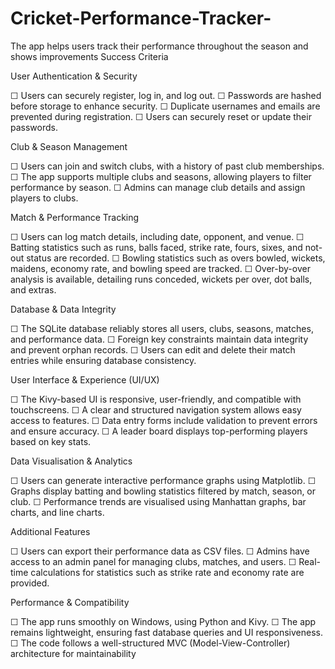 # Cricket-Performance-Tracker-
The app helps users track their performance throughout the season and shows improvements 
Success Criteria 

User Authentication & Security 
 
☐ Users can securely register, log in, and log out. 
☐ Passwords are hashed before storage to enhance security. 
☐ Duplicate usernames and emails are prevented during registration. 
☐ Users can securely reset or update their passwords. 

 Club & Season Management 
 
☐ Users can join and switch clubs, with a history of past club memberships. 
☐ The app supports multiple clubs and seasons, allowing players to filter performance by season. 
☐ Admins can manage club details and assign players to clubs. 

 Match & Performance Tracking 
 
☐ Users can log match details, including date, opponent, and venue. 
☐ Batting statistics such as runs, balls faced, strike rate, fours, sixes, and not-out status are recorded. 
☐ Bowling statistics such as overs bowled, wickets, maidens, economy rate, and bowling speed are tracked. 
☐ Over-by-over analysis is available, detailing runs conceded, wickets per over, dot balls, and extras. 

 Database & Data Integrity 
 
☐ The SQLite database reliably stores all users, clubs, seasons, matches, and performance data. 
☐ Foreign key constraints maintain data integrity and prevent orphan records. 
☐ Users can edit and delete their match entries while ensuring database consistency. 

 User Interface & Experience (UI/UX) 
 
☐ The Kivy-based UI is responsive, user-friendly, and compatible with touchscreens. 
☐ A clear and structured navigation system allows easy access to features. 
☐ Data entry forms include validation to prevent errors and ensure accuracy. 
☐ A leader board displays top-performing players based on key stats. 

 Data Visualisation & Analytics 
 
☐ Users can generate interactive performance graphs using Matplotlib. 
☐ Graphs display batting and bowling statistics filtered by match, season, or club. 
☐ Performance trends are visualised using Manhattan graphs, bar charts, and line charts. 

 Additional Features 
 
☐ Users can export their performance data as CSV files. 
☐ Admins have access to an admin panel for managing clubs, matches, and users. 
☐ Real-time calculations for statistics such as strike rate and economy rate are provided. 

Performance & Compatibility 
 
☐ The app runs smoothly on Windows, using Python and Kivy. 
☐ The app remains lightweight, ensuring fast database queries and UI responsiveness. 
☐ The code follows a well-structured MVC (Model-View-Controller) architecture for maintainability 